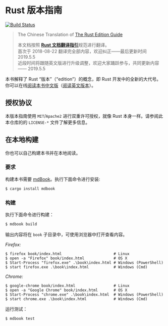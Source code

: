 # Rust 版本指南

[![Build Status](https://travis-ci.org/rust-lang-cn/edition-guide-cn.svg?branch=master)](https://travis-ci.org/rust-lang-cn/edition-guide-cn)

> The Chinese Translation of [The Rust Edition Guide](https://github.com/rust-lang-nursery/edition-guide)
>
> 本文档按照 [**Rust 文档翻译指引**](https://rustwiki.org/zh-CN/rust-wiki/translate/rust-translation-guide.html)规范进行翻译。  
> 首次于 2018-08-22 翻译完全部内容，欢迎纠正——最后更新时间 2019.5.5  
> 近段时间将跟随英文版进行升级调整，欢迎大家踊跃参与，共同更新内容 —— 2019.5.5  

本书解释了 Rust “版本”（“edition”）的概念，即 Rust 开发中的全新的大代号。你可以在线[阅读本书中文版](https://rustwiki.org/zh-CN/edition-guide/)（[阅读英文版本](https://doc.rust-lang.org/nightly/edition-guide/)）。

[Rust]: https://www.rust-lang.org/

## 授权协议

本版本指南使用  `MIT`/`Apache2` 进行双重许可授权，就像 Rust 本身一样。请参阅此本仓库的的 `LICENSE-*` 文件了解更多信息。

## 在本地构建

你也可以自己构建本书并在本地阅读。

### 要求

构建本书需要 [mdBook]。执行下面命令进行安装:

[mdBook]: https://github.com/azerupi/mdBook

```bash
$ cargo install mdbook
```

### 构建

执行下面命令进行构建：

```bash
$ mdbook build
```

输出内容将在 `book` 子目录中，可使用浏览器中打开查看内容。

_Firefox:_

```shell
$ firefox book/index.html                       # Linux
$ open -a "Firefox" book/index.html             # OS X
$ Start-Process "firefox.exe" .\book\index.html # Windows (PowerShell)
$ start firefox.exe .\book\index.html           # Windows (Cmd)
```

_Chrome:_

```shell
$ google-chrome book/index.html                 # Linux
$ open -a "Google Chrome" book/index.html       # OS X
$ Start-Process "chrome.exe" .\book\index.html  # Windows (PowerShell)
$ start chrome.exe .\book\index.html            # Windows (Cmd)
```

运行测试：

```bash
$ mdbook test
```
